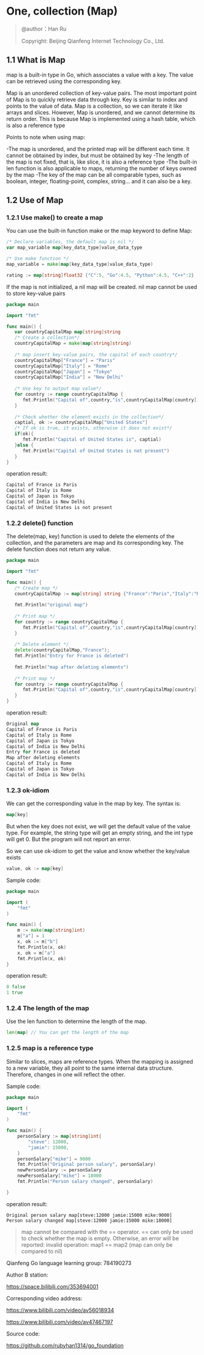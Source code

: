 

# One, collection (Map)

> @author：Han Ru
> 
> Copyright: Beijing Qianfeng Internet Technology Co., Ltd.

## 1.1 What is Map

map is a built-in type in Go, which associates a value with a key. The value can be retrieved using the corresponding key.

Map is an unordered collection of key-value pairs. The most important point of Map is to quickly retrieve data through key. Key is similar to index and points to the value of data.
Map is a collection, so we can iterate it like arrays and slices. However, Map is unordered, and we cannot determine its return order. This is because Map is implemented using a hash table, which is also a reference type

Points to note when using map: 

-The map is unordered, and the printed map will be different each time. It cannot be obtained by index, but must be obtained by key
-The length of the map is not fixed, that is, like slice, it is also a reference type
-The built-in len function is also applicable to maps, returning the number of keys owned by the map 
-The key of the map can be all comparable types, such as boolean, integer, floating-point, complex, string... and it can also be a key.

## 1.2 Use of Map

### 1.2.1 Use make() to create a map

You can use the built-in function make or the map keyword to define Map:

```go
/* Declare variables, the default map is nil */
var map_variable map[key_data_type]value_data_type

/* Use make function */
map_variable = make(map[key_data_type]value_data_type)
```

```go
rating := map[string]float32 {"C":5, "Go":4.5, "Python":4.5, "C++":2}
```

If the map is not initialized, a nil map will be created. nil map cannot be used to store key-value pairs

```go
package main

import "fmt"

func main() {
   var countryCapitalMap map[string]string
   /* Create a collection*/
   countryCapitalMap = make(map[string]string)
   
   /* map insert key-value pairs, the capital of each country*/
   countryCapitalMap["France"] = "Paris"
   countryCapitalMap["Italy"] = "Rome"
   countryCapitalMap["Japan"] = "Tokyo"
   countryCapitalMap["India"] = "New Delhi"
   
   /* Use key to output map value*/
   for country := range countryCapitalMap {
      fmt.Println("Capital of",country,"is",countryCapitalMap[country])
   }
   
   /* Check whether the element exists in the collection*/
   captial, ok := countryCapitalMap["United States"]
   /* If ok is true, it exists, otherwise it does not exist*/
   if(ok){
      fmt.Println("Capital of United States is", captial)  
   }else {
      fmt.Println("Capital of United States is not present") 
   }
}
```

operation result:

```go
Capital of France is Paris
Capital of Italy is Rome
Capital of Japan is Tokyo
Capital of India is New Delhi
Capital of United States is not present
```

### 1.2.2 delete() function

The delete(map, key) function is used to delete the elements of the collection, and the parameters are map and its corresponding key. The delete function does not return any value.

```go
package main

import "fmt"

func main() {   
   /* Create map */
   countryCapitalMap := map[string] string {"France":"Paris","Italy":"Rome","Japan":"Tokyo","India":"New Delhi"}
   
   fmt.Println("original map")   
   
   /* Print map */
   for country := range countryCapitalMap {
      fmt.Println("Capital of",country,"is",countryCapitalMap[country])
   }
   
   /* Delete element */
   delete(countryCapitalMap,"France");
   fmt.Println("Entry for France is deleted")  
   
   fmt.Println("map after deleting elements")   
   
   /* Print map */
   for country := range countryCapitalMap {
      fmt.Println("Capital of",country,"is",countryCapitalMap[country])
   }
}
```

operation result:

```go
Original map
Capital of France is Paris
Capital of Italy is Rome
Capital of Japan is Tokyo
Capital of India is New Delhi
Entry for France is deleted
Map after deleting elements
Capital of Italy is Rome
Capital of Japan is Tokyo
Capital of India is New Delhi
```

### 1.2.3 ok-idiom

We can get the corresponding value in the map by key. The syntax is:

```go
map[key] 
```

But when the key does not exist, we will get the default value of the value type. For example, the string type will get an empty string, and the int type will get 0. But the program will not report an error.

So we can use ok-idiom to get the value and know whether the key/value exists

```go
value, ok := map[key] 
```

Sample code:

```go
package main

import (
	"fmt"
)

func main() {
	m := make(map[string]int)
	m["a"] = 1
	x, ok := m["b"]
	fmt.Println(x, ok)
	x, ok = m["a"]
	fmt.Println(x, ok)
}

```

operation result:

```go
0 false
1 true
```

### 1.2.4 The length of the map

Use the len function to determine the length of the map.

```go
len(map) // You can get the length of the map
```

### 1.2.5 map is a reference type

Similar to slices, maps are reference types. When the mapping is assigned to a new variable, they all point to the same internal data structure. Therefore, changes in one will reflect the other.

Sample code:

```go
package main

import (  
    "fmt"
)

func main() {  
    personSalary := map[string]int{
        "steve": 12000,
        "jamie": 15000,
    }
    personSalary["mike"] = 9000
    fmt.Println("Original person salary", personSalary)
    newPersonSalary := personSalary
    newPersonSalary["mike"] = 18000
    fmt.Println("Person salary changed", personSalary)

}
```

operation result:

```
Original person salary map[steve:12000 jamie:15000 mike:9000]  
Person salary changed map[steve:12000 jamie:15000 mike:18000] 
```

>map cannot be compared with the == operator. == can only be used to check whether the map is empty. Otherwise, an error will be reported: invalid operation: map1 == map2 (map can only be compared to nil)



Qianfeng Go language learning group: 784190273

Author B station:

https://space.bilibili.com/353694001

Corresponding video address:

https://www.bilibili.com/video/av56018934

https://www.bilibili.com/video/av47467197

Source code:

https://github.com/rubyhan1314/go_foundation

